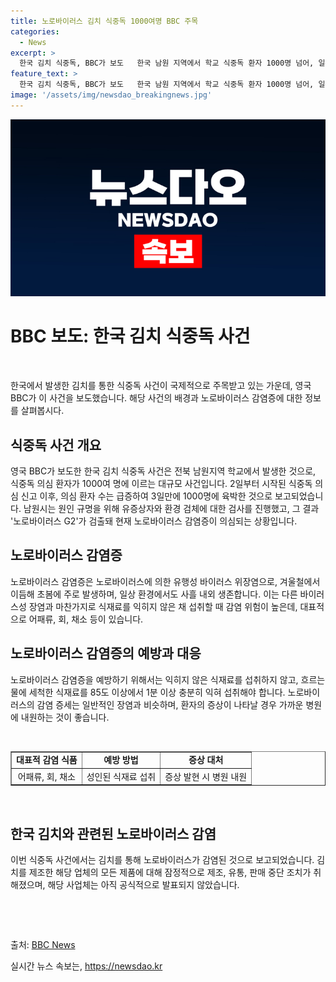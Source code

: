 ```yaml
---
title: 노로바이러스 김치 식중독 1000여명 BBC 주목
categories:
  - News
excerpt: >
  한국 김치 식중독, BBC가 보도   한국 남원 지역에서 학교 식중독 환자 1000명 넘어, 일부 김치에서 노로바이러스 검출. 15개 학교에서 발생한 의심 환자 1024명, 확진된 노로바이러스 G2에 해당 김치 생산 업체 잠정중단. BBC는 관심을 끌며 지난 2020년 김치 관련 기사를 게재한 바 있음. 노로바이러스 감염증은 생굴, 미각되지 않은 음식 등을 통해 전파. 예방을 위해 음식 가열이 필요하며, 의료기관을 통해 감염 여부 확인 필요.
feature_text: >
  한국 김치 식중독, BBC가 보도   한국 남원 지역에서 학교 식중독 환자 1000명 넘어, 일부 김치에서 노로바이러스 검출. 15개 학교에서 발생한 의심 환자 1024명, 확진된 노로바이러스 G2에 해당 김치 생산 업체 잠정중단. BBC는 관심을 끌며 지난 2020년 김치 관련 기사를 게재한 바 있음. 노로바이러스 감염증은 생굴, 미각되지 않은 음식 등을 통해 전파. 예방을 위해 음식 가열이 필요하며, 의료기관을 통해 감염 여부 확인 필요.
image: '/assets/img/newsdao_breakingnews.jpg'
---
```


<p><img src="/assets/img/newsdao_breakingnews.jpg" alt="firstkoreanews 속보" /></p>

<h1 data-ke-size="size26">BBC 보도: 한국 김치 식중독 사건</h1>

<p data-ke-size="size16">&nbsp;</p>

<p>한국에서 발생한 김치를 통한 식중독 사건이 국제적으로 주목받고 있는 가운데, 영국 BBC가 이 사건을 보도했습니다. 해당 사건의 배경과 노로바이러스 감염증에 대한 정보를 살펴봅시다.</p>

<h2 data-ke-size="size24">식중독 사건 개요</h2>

<p data-ke-size="size16">영국 BBC가 보도한 한국 김치 식중독 사건은 전북 남원지역 학교에서 발생한 것으로, 식중독 의심 환자가 1000여 명에 이르는 대규모 사건입니다. 2일부터 시작된 식중독 의심 신고 이후, 의심 환자 수는 급증하여 3일만에 1000명에 육박한 것으로 보고되었습니다. 남원시는 원인 규명을 위해 유증상자와 환경 검체에 대한 검사를 진행했고, 그 결과 '노로바이러스 G2'가 검출돼 현재 노로바이러스 감염증이 의심되는 상황입니다.</p>

<h2 data-ke-size="size24">노로바이러스 감염증</h2>

<p data-ke-size="size16">노로바이러스 감염증은 노로바이러스에 의한 유행성 바이러스 위장염으로, 겨울철에서 이듬해 초봄에 주로 발생하며, 일상 환경에서도 사흘 내외 생존합니다. 이는 다른 바이러스성 장염과 마찬가지로 식재료를 익히지 않은 채 섭취할 때 감염 위험이 높은데, 대표적으로 어패류, 회, 채소 등이 있습니다.</p>

<h2 data-ke-size="size24">노로바이러스 감염증의 예방과 대응</h2>

<p data-ke-size="size16">노로바이러스 감염증을 예방하기 위해서는 익히지 않은 식재료를 섭취하지 않고, 흐르는 물에 세척한 식재료를 85도 이상에서 1분 이상 충분히 익혀 섭취해야 합니다. 노로바이러스의 감염 증세는 일반적인 장염과 비슷하며, 환자의 증상이 나타날 경우 가까운 병원에 내원하는 것이 좋습니다.</p>

<p data-ke-size="size16">&nbsp;</p>

<table style="width: 100%;" border="1">
<tbody>
<tr>
<td style="text-align: center; height: 17px;"><b>대표적 감염 식품</b></td>
<td style="text-align: center; height: 17px;"><b>예방 방법</b></td>
<td style="text-align: center; height: 17px;"><b>증상 대처</b></td>
</tr>
<tr>
<td style="text-align: center; height: 17px;">어패류, 회, 채소</td>
<td style="text-align: center; height: 17px;">성인된 식재료 섭취</td>
<td style="text-align: center; height: 17px;">증상 발현 시 병원 내원</td>
</tr>
</tbody>
</table>

<p data-ke-size="size16">&nbsp;</p>

<h2 data-ke-size="size24">한국 김치와 관련된 노로바이러스 감염</h2>

<p data-ke-size="size16">이번 식중독 사건에서는 김치를 통해 노로바이러스가 감염된 것으로 보고되었습니다. 김치를 제조한 해당 업체의 모든 제품에 대해 잠정적으로 제조, 유통, 판매 중단 조치가 취해졌으며, 해당 사업체는 아직 공식적으로 발표되지 않았습니다.</p>

<p data-ke-size="size16">&nbsp;</p>

<p data-ke-size="size16">&nbsp;</p>

<p>출처: <a href="https://www.bbc.com/korean/news-60413848" target="_blank" rel="noopener">BBC News</a></p>

<p data-ke-size="size16"></p>
실시간 뉴스 속보는, <a href="https://newsdao.kr" rel="dofollow">https://newsdao.kr</a>


